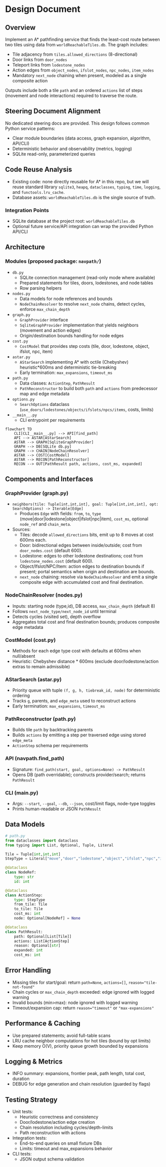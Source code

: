 # Design Document

## Overview
Implement an A* pathfinding service that finds the least-cost route between two tiles using data from `worldReachableTiles.db`. The graph includes:
- Tile adjacency from `tiles.allowed_directions` (8-directional)
- Door links from `door_nodes`
- Teleport links from `lodestone_nodes`
- Action edges from `object_nodes`, `ifslot_nodes`, `npc_nodes`, `item_nodes`
- Mandatory `next_node` chaining when present, modeled as a single composite action

Outputs include both a tile `path` and an ordered `actions` list of steps (movement and node interactions) required to traverse the route.

## Steering Document Alignment
No dedicated steering docs are provided. This design follows common Python service patterns:
- Clear module boundaries (data access, graph expansion, algorithm, API/CLI)
- Deterministic behavior and observability (metrics, logging)
- SQLite read-only, parameterized queries

## Code Reuse Analysis
- Existing code: none directly reusable for A* in this repo, but we will reuse standard library `sqlite3`, `heapq`, `dataclasses`, `typing`, `time`, `logging`, and `functools.lru_cache`.
- Database assets: `worldReachableTiles.db` is the single source of truth.

### Integration Points
- SQLite database at the project root: `worldReachableTiles.db`
- Optional future service/API integration can wrap the provided Python API/CLI

## Architecture

### Modules (proposed package: `navpath/`)
- `db.py`
  - SQLite connection management (read-only mode where available)
  - Prepared statements for tiles, doors, lodestones, and node tables
  - Row parsing helpers
- `nodes.py`
  - Data models for node references and bounds
  - `NodeChainResolver` to resolve `next_node` chains, detect cycles, enforce `max_chain_depth`
- `graph.py`
  - `GraphProvider` interface
  - `SqliteGraphProvider` implementation that yields neighbors (movement and action edges)
  - Origin/destination bounds handling for node edges
- `cost.py`
  - `CostModel` that provides step costs (tile, door, lodestone, object, ifslot, npc, item)
- `astar.py`
  - `AStarSearch` implementing A* with octile (Chebyshev) heuristic*600ms and deterministic tie-breaking
  - Early termination: `max_expansions`, `timeout_ms`
- `path.py`
  - Data classes: `ActionStep`, `PathResult`
  - `PathReconstructor` to build both `path` and `actions` from predecessor map and edge metadata
- `options.py`
  - `SearchOptions` dataclass (`use_doors/lodestones/objects/ifslots/npcs/items`, costs, limits)
- `__main__.py`
  - CLI entrypoint per requirements

```mermaid
flowchart TD
    CLI[CLI__main__.py] --> API[find_path]
    API --> ASTAR[AStarSearch]
    ASTAR --> GRAPH[SqliteGraphProvider]
    GRAPH --> DB[SQLite db.py]
    GRAPH --> CHAIN[NodeChainResolver]
    ASTAR --> COST[CostModel]
    ASTAR --> RECON[PathReconstructor]
    RECON --> OUT[PathResult path, actions, cost_ms, expanded]
```

## Components and Interfaces

### GraphProvider (graph.py)
- `neighbors(tile: Tuple[int,int,int], goal: Tuple[int,int,int], opt: SearchOptions) -> Iterable[Edge]`
  - Produces `Edge` with fields: `from`, `to`, `type` (move|door|lodestone|object|ifslot|npc|item), `cost_ms`, optional `node_ref` and `chain_meta`.
- Sources:
  - Tiles: decode `allowed_directions` bits, emit up to 8 moves at cost 600ms each.
  - Door: bidirectional edges between inside/outside; cost from `door_nodes.cost` (default 600).
  - Lodestone: edges to other lodestone destinations; cost from `lodestone_nodes.cost` (default 600).
  - Object/Ifslot/NPC/Item: action edges to destination bounds if present; portal semantics when origin and destination are bounds.
  - `next_node` chaining: resolve via `NodeChainResolver` and emit a single composite edge with accumulated cost and final destination.

### NodeChainResolver (nodes.py)
- Inputs: starting node (type,id), DB access, `max_chain_depth` (default 8)
- Follows `next_node_type/next_node_id` until terminal
- Detects cycles (visited set), depth overflow
- Aggregates total cost and final destination bounds; produces composite edge metadata

### CostModel (cost.py)
- Methods for each edge type cost with defaults at 600ms when null/absent
- Heuristic: Chebyshev distance * 600ms (exclude door/lodestone/action extras to remain admissible)

### AStarSearch (astar.py)
- Priority queue with tuple `(f, g, h, tiebreak_id, node)` for deterministic ordering
- Tracks `g`, parents, and `edge_meta` used to reconstruct actions
- Early termination: `max_expansions`, `timeout_ms`

### PathReconstructor (path.py)
- Builds tile `path` by backtracking parents
- Builds `actions` by emitting a step per traversed edge using stored `edge_meta`
- `ActionStep` schema per requirements

### API (navpath.find_path)
- Signature: `find_path(start, goal, options=None) -> PathResult`
- Opens DB (path overridable); constructs provider/search; returns `PathResult`

### CLI (__main__.py)
- Args: `--start`, `--goal`, `--db`, `--json`, cost/limit flags, node-type toggles
- Prints human-readable or JSON `PathResult`

## Data Models

```python
# path.py
from dataclasses import dataclass
from typing import List, Optional, Tuple, Literal

Tile = Tuple[int,int,int]
StepType = Literal["move","door","lodestone","object","ifslot","npc","item"]

@dataclass
class NodeRef:
    type: str
    id: int

@dataclass
class ActionStep:
    type: StepType
    from_tile: Tile
    to_tile: Tile
    cost_ms: int
    node: Optional[NodeRef] = None

@dataclass
class PathResult:
    path: Optional[List[Tile]]
    actions: List[ActionStep]
    reason: Optional[str]
    expanded: int
    cost_ms: int
```

## Error Handling
- Missing tiles for start/goal: return `path=None`, `actions=[]`, `reason="tile-not-found"`
- Chain cycles or `max_chain_depth` exceeded: edge ignored with logged warning
- Invalid bounds (min>max): node ignored with logged warning
- Timeout/expansion cap: return `reason="timeout"` or `"max-expansions"`

## Performance & Caching
- Use prepared statements; avoid full-table scans
- LRU cache neighbor computations for hot tiles (bound by opt limits)
- Keep memory O(V), priority queue growth bounded by expansions

## Logging & Metrics
- INFO summary: expansions, frontier peak, path length, total cost, duration
- DEBUG for edge generation and chain resolution (guarded by flags)

## Testing Strategy
- Unit tests:
  - Heuristic correctness and consistency
  - Door/lodestone/action edge creation
  - Chain resolution including cycles/depth-limits
  - Path reconstruction with actions
- Integration tests:
  - End-to-end queries on small fixture DBs
  - Limits: timeout and max_expansions behavior
- CLI tests:
  - JSON output schema validation
